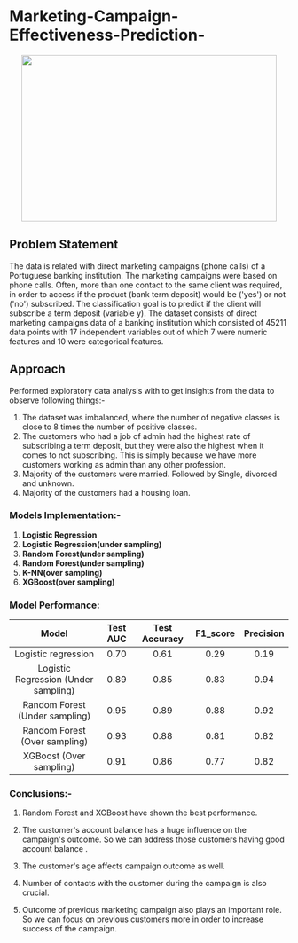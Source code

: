 # Marketing-Campaign-Effectiveness-Prediction-

<p align="center">
  <img width="460" height="300" src="https://mytekrescue.com/wp-content/uploads/2019/12/marketing-campaign.png">
</p>



## Problem Statement
The data is related with direct marketing campaigns (phone calls) of a Portuguese banking institution. The marketing campaigns were based on phone calls. Often, more than one contact to the same client was required, in order to access if the product (bank term deposit) would be ('yes') or not ('no') subscribed. The classification goal is to predict if the client will subscribe a term deposit (variable y).
The dataset consists of direct marketing campaigns data of a banking institution which consisted of 45211 data points with 17 independent variables out of which 7 were numeric features and 10 were categorical features.


## Approach
Performed exploratory data analysis with to get insights from the data to observe following things:-

1. The dataset was imbalanced, where the number of negative classes is close to 8 times the number of positive classes.
2. The customers who had a job of admin had the highest rate of subscribing a term deposit, but they were also the highest when it comes to not subscribing. This is simply because we have more customers working as admin than any other profession.
3. Majority of the customers were married. Followed by Single, divorced and unknown.
4. Majority of the customers had a housing loan.

### Models Implementation:-
  1. **Logistic Regression**
  2. **Logistic Regression(under sampling)**
  3. **Random Forest(under sampling)**
  4. **Random Forest(under sampling)**
  5. **K-NN(over sampling)**
  6. **XGBoost(over sampling)**

### Model Performance:

| Model | Test AUC | Test Accuracy | F1_score | Precision |
|      :---:      |     :---:      |     :---:     |     :---:     |     :---:     |
| Logistic regression   | 0.70     | 0.61    | 0.29     | 0.19    |
| Logistic Regression (Under sampling)   | 0.89      | 0.85      | 0.83     | 0.94    |
| Random Forest (Under sampling)     | 0.95       | 0.89      | 0.88     | 0.92    |
| Random Forest (Over sampling)     | 0.93       | 0.88     | 0.81     | 0.82    |
| XGBoost (Over sampling)     | 0.91   | 0.86    | 0.77     | 0.82    |


### Conclusions:-

  1. Random Forest and XGBoost have shown the best performance.

  2. The customer's account balance has a huge influence on the campaign's
  outcome. So we can address those customers having good account
  balance .

  3. The customer's age affects campaign outcome as well.

  4. Number of contacts with the customer during the campaign is also
  crucial.

  5. Outcome of previous marketing campaign also plays an important role.
  So we can focus on previous customers more in order to increase
  success of the campaign.
